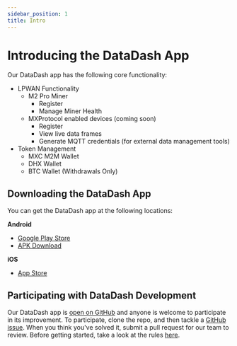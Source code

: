 ```yaml
---
sidebar_position: 1
title: Intro
---
```


# Introducing the DataDash App

Our DataDash app has the following core functionality:
* LPWAN Functionality
  * M2 Pro Miner
    * Register
    * Manage Miner Health
  * MXProtocol enabled devices (coming soon)
    * Register
    * View live data frames
    * Generate MQTT credentials (for external data management tools)
* Token Management
  * MXC M2M Wallet
  * DHX Wallet
  * BTC Wallet (Withdrawals Only)


## Downloading the DataDash App

You can get the DataDash app at the following locations:

**Android**
* [Google Play Store](https://play.google.com/store/apps/details?id=com.mxc.smartcity)
* [APK Download](https://datadash.oss-accelerate.aliyuncs.com/app-prod-release.apk)

**iOS**
* [App Store](https://apps.apple.com/us/app/datadash-app/id1509218470)

## Participating with DataDash Development
Our DataDash app is [open on GitHub](https://github.com/mxc-foundation/supernode-app) and anyone is welcome to participate in its improvement. To participate, clone the repo, and then tackle a [GitHub issue](https://github.com/mxc-foundation/supernode-app/issues). When you think you've solved it, submit a pull request for our team to review. Before getting started, take a look at the rules [here](https://github.com/mxc-foundation/supernode-app/blob/master/RETHINK.md).